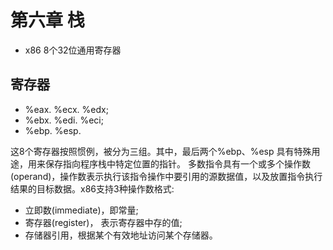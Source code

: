 # 第六章 栈

- x86 8个32位通用寄存器

## 寄存器

- %eax. %ecx. %edx;
- %ebx. %edi. %eci;
- %ebp. %esp.

这8个寄存器按照惯例，被分为三组。其中，最后两个%ebp、%esp 具有特殊用途，用来保存指向程序栈中特定位置的指针。
多数指令具有一个或多个操作数(operand)，操作数表示执行该指令操作中要引用的源数据值，以及放置指令执行结果的目标数据。x86支持3种操作数格式:

- 立即数(immediate)，即常量;
- 寄存器(register)， 表示寄存器中存的值;
- 存储器引用，根据某个有效地址访问某个存储器。